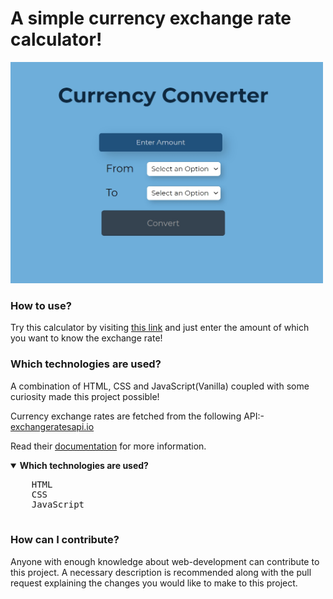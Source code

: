 # A simple currency exchange rate calculator!

<img src="assets/currency_converter.jpg" width="500">

### How to use?
Try this calculator by visiting [this link](https://murtuzaalisurti.github.io/a-currency-converter) and just enter the amount of which you want to know the exchange rate!

### Which technologies are used?
A combination of HTML, CSS and JavaScript(Vanilla) coupled with some curiosity made this project possible!

Currency exchange rates are fetched from the following API:- [exchangeratesapi.io](https://github.com/exchangeratesapi/exchangeratesapi)

Read their [documentation](https://github.com/exchangeratesapi/exchangeratesapi#usage) for more information.

<details open>
  <summary><b>Which technologies are used?</b></summary>
  <pre>
    HTML
    CSS
    JavaScript
  </pre>
 </details>

### How can I contribute?
Anyone with enough knowledge about web-development can contribute to this project. A necessary description is recommended along with the pull request explaining the changes you would like to make to this project. 
